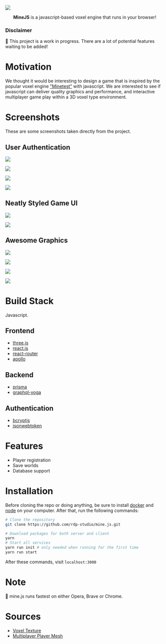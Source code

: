 ![](https://i.imgur.com/B3GoQ4p.png)

<p align="center"><b>MineJS</b> is a javascript-based voxel engine that runs in your browser!</p>

### Disclaimer

:pushpin: This project is a work in progress. There are a lot of potential features waiting to be added!

# Motivation

We thought it would be interesting to design a game that is inspired by the popular voxel engine ["Minetest"](https://www.minetest.net/) with javascript. We are interested to see if javascript can deliver quality graphics and performance, and interactive multiplayer game play within a 3D voxel type environment.

# Screenshots

These are some screenshots taken directly from the project.

## User Authentication

![](https://i.imgur.com/RNzVsKz.png)

![](https://i.imgur.com/He0UBHz.png)

![](https://i.imgur.com/Ra2KnTT.png)

![](https://i.imgur.com/MJEEtFI.png)

## Neatly Styled Game UI

![](https://i.imgur.com/fIVxDQH.png)

![](https://i.imgur.com/A951uaC.png)

## Awesome Graphics

![](https://i.imgur.com/Xpi24GY.png)

![](https://i.imgur.com/FAuiYJe.jpg)

![](https://i.imgur.com/fYrQsAT.png)

![](https://i.imgur.com/B4tDJjw.png)

# Build Stack

Javascript.

## Frontend

- [three.js](https://threejs.org)
- [react.js](https://reactjs.org/)
- [react-router](https://github.com/ReactTraining/react-router)
- [apollo](https://www.apollographql.com/)

## Backend

- [prisma](https://www.prisma.io/docs/1.34/get-started/01-setting-up-prisma-new-database-TYPESCRIPT-t002/)
- [graphql-yoga](https://github.com/prisma/graphql-yoga)

## Authentication

- [bcryptjs](https://github.com/dcodeIO/bcrypt.js/)
- [jsonwebtoken](https://github.com/auth0/node-jsonwebtoken#readme)

# Features

- Player registration
- Save worlds
- Database support

# Installation

Before cloning the repo or doing anything, be sure to install [docker](https://www.docker.com/) and [node](https://nodejs.org/en/) on your computer. After that, run the following commands:

```bash
# Clone the repository
git clone https://github.com/rdp-studio/mine.js.git

# Download packages for both server and client
yarn
# Start all services
yarn run init # only needed when running for the first time
yarn run start
```

After these commands, visit `localhost:3000`

# Note

:pushpin: mine.js runs fastest on either Opera, Brave or Chrome.

# Sources

- [Voxel Texture](https://opengameart.org/content/voxel-pack)
- [Multiplayer Player Mesh](https://github.com/bs-community/skinview3d)
